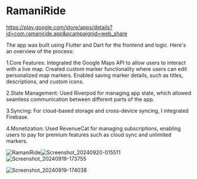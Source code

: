 # RamaniRide
https://play.google.com/store/apps/details?id=com.ramaniride.app&pcampaignid=web_share

The app was built using Flutter and Dart for the frontend and logic. Here's an overview of the process:

1.Core Features: Integrated the Google Maps API to allow users to interact with a live map. Created custom marker functionality where users can edit personalized map markers. Enabled saving marker details, such as titles, descriptions, and custom icons.

2.State Management: Used Riverpod for managing app state, which allowed seamless communication between different parts of the app.

3.Syncing: For cloud-based storage and cross-device syncing, I integrated Firebase.

4.Monetization: Used RevenueCat for managing subscriptions, enabling users to pay for premium features such as cloud sync and unlimited markers.


![RamaniRide](https://github.com/user-attachments/assets/273aa7ae-fb31-49af-b12d-ec9e9767365e)![Screenshot_20240920-015511](https://github.com/user-attachments/assets/afd3c484-138a-4b18-83e2-0c56c1fd2f9d)
![Screenshot_20240919-173755](https://github.com/user-attachments/assets/8d89a807-104a-4937-8c55-f462451ca4aa)

![Screenshot_20240919-174038](https://github.com/user-attachments/assets/123766d9-9bbc-4500-bfb1-16d53f3d0e1e)

